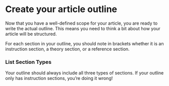 # Create your article outline

Now that you have a well-defined scope for your article, you are ready to write the actual outline. This means you need to think a bit about how your article will be structured.

For each section in your outline, you should note in brackets whether it is an instruction section, a theory section, or a reference section.

### List Section Types

Your outline should always include all three types of sections. If your outline only has instruction sections, you’re doing it wrong!

